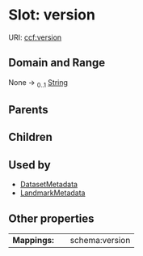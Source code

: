 
# Slot: version




URI: [ccf:version](http://purl.org/ccf/version)


## Domain and Range

None &#8594;  <sub>0..1</sub> [String](types/String.md)

## Parents


## Children


## Used by

 * [DatasetMetadata](DatasetMetadata.md)
 * [LandmarkMetadata](LandmarkMetadata.md)

## Other properties

|  |  |  |
| --- | --- | --- |
| **Mappings:** | | schema:version |


